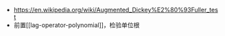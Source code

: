 - https://en.wikipedia.org/wiki/Augmented_Dickey%E2%80%93Fuller_test
- 前置[[lag-operator-polynomial]]，检验单位根